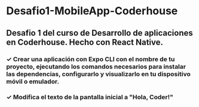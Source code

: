 # Desafio1-MobileApp-Coderhouse
## Desafio 1 del curso de Desarrollo de aplicaciones en Coderhouse. Hecho con React Native.

### ✓ Crear una aplicación con Expo CLI con el nombre de tu proyecto, ejecutando los comandos necesarios para instalar las dependencias, configurarlo y visualizarlo en tu dispositivo móvil o emulador.
### ✓ Modifica el texto de la pantalla inicial a "Hola, Coder!"

